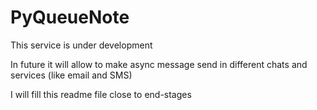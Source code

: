 PyQueueNote
=========

This service is under development

In future it will allow to make async message send in different chats and services (like email and SMS)

I will fill this readme file close to end-stages
